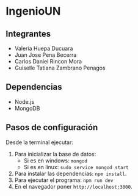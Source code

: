 # IngenioUN

## Integrantes

* Valeria Huepa Ducuara
* Juan Jose Pena Becerra
* Carlos Daniel Rincon Mora 
* Guiselle Tatiana Zambrano Penagos

## Dependencias

* Node.js
* MongoDB

## Pasos de configuración

Desde la terminal ejecutar:

1. Para inicializar la base de datos:
	* Si es en windows: `mongod`
	* Si es en linux: `sudo service mongod start`
1. Para instalar las dependencias: `npm install`.
1. Para ejecutar el programa: `npm run dev`
1. En el navegador poner `http://localhost:3000`.
